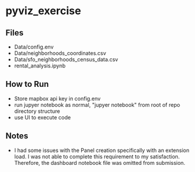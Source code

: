 # pyviz_exercise

## Files
- Data/config.env
- Data/neighborhoods_coordinates.csv
- Data/sfo_neighborhoods_census_data.csv
- rental_analysis.ipynb

## How to Run
- Store mapbox api key in config.env
- run jupyer notebook as normal, "jupyer notebook" from root of repo directory structure
- use UI to execute code

## Notes
- I had some issues with the Panel creation specifically with an extension load. 
I was not able to complete this requirement to my satisfaction. 
Therefore, the dashboard notebook file was omitted from submission.
